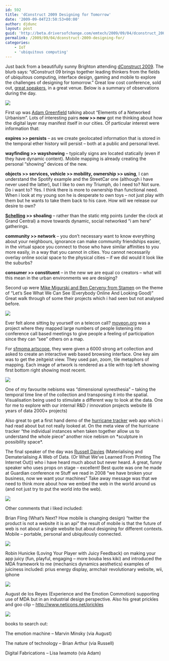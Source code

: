 ```yaml
---
id: 592
title: 'dConstruct 2009 Designing for Tomorrow'
date: '2009-09-04T23:50:53+00:00'
author: djdunc
layout: post
guid: 'http://beta.driversofchange.com/emtech/2009/09/04/dconstruct_2009_designing_for/'
permalink: /2009/09/04/dconstruct-2009-designing-for/
categories:
    - IoT
    - 'ubiquitous computing'
---
```


Just back from a beautifully sunny Brighton attending [dConstruct 2009](http://2009.dconstruct.org/). The blurb says: “dConstruct 09 brings together leading thinkers from the fields of ubiquitous computing, interface design, gaming and mobile to explore the challenges of designing for tomorrow.” Great low cost conference, sold out, [great speakers](http://2009.dconstruct.org/schedule/), in a great venue. Below is a summary of observations during the day.

![](https://i0.wp.com/farm4.static.flickr.com/3464/3887652505_0149f84347.jpg?w=1170)

First up was [Adam Greenfield](http://speedbird.wordpress.com/) talking about “Elements of a Networked Urbanism”. Lots of interesting pairs **now &gt;&gt; new** got me thinking about how the digital layer may manifest itself in our cities. Of particular interest were information that:

**expires &gt;&gt; persists** – as we create geolocated information that is stored in the temporal ether history will persist – both at a public and personal level.

**wayfinding &gt;&gt; wayshowing** – typically signs are located statically (even if they have dynamic content). Mobile mapping is already creating the personal “showing” devices of the new.

**objects &gt;&gt; services, vehicle &gt;&gt; mobility, ownership &gt;&gt; using**, I can understand the Spotify example and the StreetCar one (although i have never used the latter), but I like to own my Triumph, do I need to? Not sure. Do i want to? Yes. I think there is more to ownership than functional need. When i look at my young son he is desperate to own toys – not just play with them but he wants to take them back to his cave. How will we release our desire to own?

**[Schelling](http://en.wikipedia.org/wiki/Focal_point_%28game_theory%29) &gt;&gt; shoaling** – rather than the static mtg points (under the clock at Grand Central) a move towards dynamic, social networked “i am here” gatherings.

**community &gt;&gt; network** – you don’t necessary want to know everything about your neighbours, ignorance can make community friendships easier, in the virtual space you connect to those who have similar affinities to you more easily, in a way that you cannot in cities. You cannot necessarily overlay online social space to the physical cities – if we did would it look like the suburbs?

**consumer &gt;&gt; constituent** – in the new we are equal co creators – what will this mean in the urban environments we are desiging?

Second up were [Mike Migurski and Ben Cerveny from Stamen](http://stamen.com/) on the theme of “Let’s See What We Can See (Everybody Online And Looking Good)” Great walk through of some their projects which i had seen but not analysed before.

![](https://i0.wp.com/farm4.static.flickr.com/3422/3887648513_22687eed40.jpg?w=1170)

Ever felt alone sitting by yourself on a telecon call? [moveon.org](http://stamen.com/clients/moveon_work) was a project where they mapped large numbers of people listening into conference call based meetings to give people a feeling of participation since they can “see” others on a map.

For [sfmoma artscope](http://www.sfmoma.org/pages/artscope), they were given a 6000 strong art collection and asked to create an interactive web based browsing interface. One key aim was to get the zeitgeist view. They used pan, zoom, tile metaphors of mapping. Each image of artwork is rendered as a tile with top left showing first bottom right showing most recent.

![](https://i0.wp.com/farm3.static.flickr.com/2603/3887648913_47e6ea294d.jpg?w=1170)

One of my favourite nebisms was “dimensional synesthesia” – taking the temporal time line of the collection and transposing it into the spatial. Visualisation being used to stimulate a different way to look at the data. One for me to explore with our internal R&amp;D / innovation projects website (6 years of data 2000+ projects)

Also great to get a first hand demo of the [hurricane tracker](http://stamen.com/msnbc_historical_hurricane_maps) web app which i had read about but not really looked at. On the meta view of the hurricane tracker “the individual instances when taken together allow us to understand the whole piece” another nice nebism on \*sculpture in possibility space\*.

The final speaker of the day was [Russell Davies](http://russelldavies.typepad.com/home/) (Materialising and Dematerialising A Web of Data. (Or What We’ve Learned From Printing The Internet Out)) who i have heard much about but never heard. A great, funny speaker who uses props on stage – excellent! Best quote was one he made at Guardian conference re Stuff we read in 2008 “we have broken your business, now we want your machines” Take away message was that we need to think more about how we embed the web in the world around us (and not just try to put the world into the web).

![](https://i0.wp.com/farm3.static.flickr.com/2631/3887651937_ab5e2ccd73.jpg?w=1170)

Other comments that i liked included:

Brian Fling (What’s Next? How mobile is changing design) “twitter the product is not a website it is an api” the result of mobile is that the future of web is not about a single website but about designing for different contexts. Mobile – portable, personal and ubiquitously connected.

![](https://i0.wp.com/farm3.static.flickr.com/2621/3888443740_7215ba0d4f.jpg?w=1170)

Robin Hunicke (Loving Your Player with Juicy Feedback) on making your app juicy (fun, playful, engaging – more bouba less kiki) and introduced the MDA framework to me (mechanics dynamics aesthetics) examples of juiciness included: prius energy display, armchair revolutionary website, wii, iphone

![](https://i0.wp.com/farm3.static.flickr.com/2551/3887651301_ab3d9467fd.jpg?w=1170)

August de los Reyes (Experience and the Emotion Commotion) supporting use of MDA but in an industrial design perspective. Also his great prickles and goo clip – <http://www.neticons.net/prickles>

![](https://i0.wp.com/farm4.static.flickr.com/3467/3887651631_2fbf6ef13a.jpg?w=1170)

books to search out:

The emotion machine – Marvin Minsky (via August)

The nature of technology – Brian Arthur (via Russell)

Digital Fabrications – Lisa Iwamoto (via Adam)